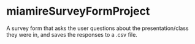 # miamireSurveyFormProject

A survey form that asks the user questions about the presentation/class they were in, and saves the responses to a .csv file.
